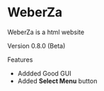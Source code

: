 # WeberZa
WeberZa is a html website

Version 0.8.0 (Beta)

Features

- Addded Good GUI
- Added **Select Menu** button
